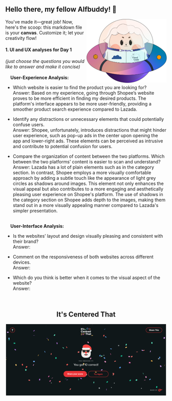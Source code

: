 ## Hello there, my fellow Alfbuddy! 💖

<img align="right" width="250px" src="../../assets/alf/alf-ufo.png">

You've made it—great job! Now, here's the scoop: this markdown file is your **canvas**. Customize it; let your creativity flow!

#### 1. UI and UX analyses for Day 1

_(just choose the questions you would like to answer and make it concise)_
<br/><br/>
&nbsp;&nbsp;&nbsp;&nbsp;**User-Experience Analysis:**<br/>

-   Which website is easier to find the product you are looking for?<br/>
    Answer: Based on my experience, going through Shopee’s website proves to be more efficient in finding my desired products. The platform's interface appears to be more user-friendly, providing a smoother product search experience compared to Lazada.

-   Identify any distractions or unnecessary elements that could potentially confuse users.<br/>
    Answer: Shopee, unfortunately, introduces distractions that might hinder user experience, such as pop-up ads in the center upon opening the app and lower-right ads. These elements can be perceived as intrusive and contribute to potential confusion for users.

-   Compare the organization of content between the two platforms. Which between the two platforms’ content is easier to scan and understand?<br/>
    Answer: Lazada has a lot of plain elements such as in the category section. In contrast, Shopee employs a more visually comfortable approach by adding a subtle touch like the appearance of light grey circles as shadows around images. This element not only enhances the visual appeal but also contributes to a more engaging and aesthetically pleasing user experience on Shopee's platform. The use of shadows in the category section on Shopee adds depth to the images, making them stand out in a more visually appealing manner compared to Lazada's simpler presentation.

<br/> &nbsp;&nbsp;&nbsp;&nbsp;**User-Interface Analysis:**

-   Is the websites’ layout and design visually pleasing and consistent with their brand?<br/>
    Answer:
    
-   Comment on the responsiveness of both websites across different devices.<br/>
    Answer:
    
-   Which do you think is better when it comes to the visual aspect of the website?<br/>
    Answer:
    
    <br>

<h2 align=center> It's Centered That </h2>

<p align=center>
<img width=500px src="assets/My Images for submissions/Day 1 It's Centered That.PNG">
</p>
